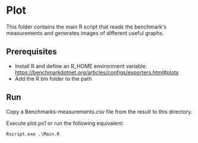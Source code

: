 # Plot

This folder contains the main R script that reads the benchmark's measurements and generates images of different useful graphs.

## Prerequisites

- Install R and define an R_HOME environment variable: https://benchmarkdotnet.org/articles/configs/exporters.html#plots
- Add the R bin folder to the path

## Run

Copy a Benchmarks-measurements.csv file from the result to this directory.

Execute plot.ps1 or run the following equivalent:

```
Rscript.exe .\Main.R
```
